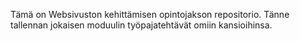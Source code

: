 Tämä on Websivuston kehittämisen opintojakson repositorio. Tänne tallennan jokaisen moduulin työpajatehtävät omiin kansioihinsa.